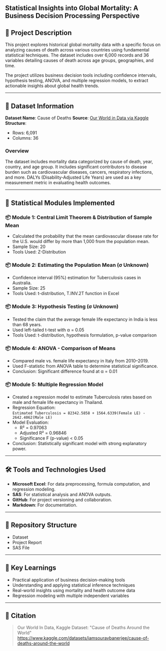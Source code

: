 
## Statistical Insights into Global Mortality: A Business Decision Processing Perspective

## 📌 Project Description
This project explores historical global mortality data with a specific focus on analyzing causes of death across various countries using fundamental statistical techniques. The dataset includes over 6,000 records and 36 variables detailing causes of death across age groups, geographies, and time.

The project utilizes business decision tools including confidence intervals, hypothesis testing, ANOVA, and multiple regression models, to extract actionable insights about global health trends.

---

## 🧾 Dataset Information

**Dataset Name**: Cause of Deaths 
**Source**: [Our World in Data via Kaggle](https://www.kaggle.com/datasets/iamsouravbanerjee/cause-of-deaths-around-the-world)  
**Structure**:
- Rows: 6,091
- Columns: 36

### Overview
The dataset includes mortality data categorized by cause of death, year, country, and age group. It includes significant contributors to disease burden such as cardiovascular diseases, cancers, respiratory infections, and more. DALYs (Disability-Adjusted Life Years) are used as a key measurement metric in evaluating health outcomes.

---

## 🧮 Statistical Modules Implemented

### 📦 Module 1: Central Limit Theorem & Distribution of Sample Mean
- Calculated the probability that the mean cardiovascular disease rate for the U.S. would differ by more than 1,000 from the population mean.
- Sample Size: 20  
- Tools Used: Z-Distribution

### 📦 Module 2: Estimating the Population Mean (σ Unknown)
- Confidence interval (95%) estimation for Tuberculosis cases in Australia.
- Sample Size: 25  
- Tools Used: t-distribution, T.INV.2T function in Excel

### 📦 Module 3: Hypothesis Testing (σ Unknown)
- Tested the claim that the average female life expectancy in India is less than 68 years.
- Used left-tailed t-test with α = 0.05
- Tools Used: t-distribution, hypothesis formulation, p-value comparison

### 📦 Module 4: ANOVA - Comparison of Means
- Compared male vs. female life expectancy in Italy from 2010–2019.
- Used F-statistic from ANOVA table to determine statistical significance.
- Conclusion: Significant difference found at α = 0.01

### 📦 Module 5: Multiple Regression Model
- Created a regression model to estimate Tuberculosis rates based on male and female life expectancy in Thailand.
- Regression Equation:  
  `Estimated Tuberculosis = 82342.5858 + 1564.6339(Female LE) - 2642.4062(Male LE)`
- Model Evaluation:  
  - R² = 0.97063  
  - Adjusted R² = 0.96846  
  - Significance F (p-value) < 0.05  
- Conclusion: Statistically significant model with strong explanatory power.

---

## 🛠 Tools and Technologies Used
- **Microsoft Excel**: For data preprocessing, formula computation, and regression modeling.
- **SAS**: For statistical analysis and ANOVA outputs.
- **GitHub**: For project versioning and collaboration.
- **Markdown**: For documentation.

---

## 📁 Repository Structure

- Dataset
- Project Report
- SAS File


---

## 🧠 Key Learnings
- Practical application of business decision-making tools
- Understanding and applying statistical inference techniques
- Real-world insights using mortality and health outcome data
- Regression modeling with multiple independent variables

---

## 🧾 Citation

> Our World In Data, Kaggle Dataset: "Cause of Deaths Around the World"  
> https://www.kaggle.com/datasets/iamsouravbanerjee/cause-of-deaths-around-the-world
